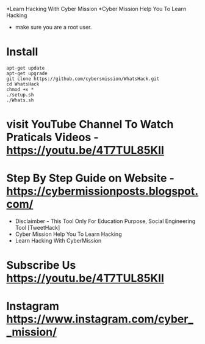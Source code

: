 *Learn Hacking With Cyber Mission
*Cyber Mission Help You To Learn Hacking

* make sure you are a root user.
# Install
```````
apt-get update
apt-get upgrade
git clone https://github.com/cybersmission/WhatsHack.git
cd WhatsHack
chmod +x *
./setup.sh
./Whats.sh
```````

# visit YouTube Channel To Watch Praticals Videos -  https://youtu.be/4T7TUL85KII
# Step By Step Guide on Website - https://cybermissionposts.blogspot.com/


* Disclaimber - This Tool Only For Education Purpose, Social Engineering Tool [TweetHack] 
* Cyber Mission Help You To Learn Hacking
* Learn Hacking With CyberMission

# Subscribe Us https://youtu.be/4T7TUL85KII
# Instagram https://www.instagram.com/cyber__mission/

